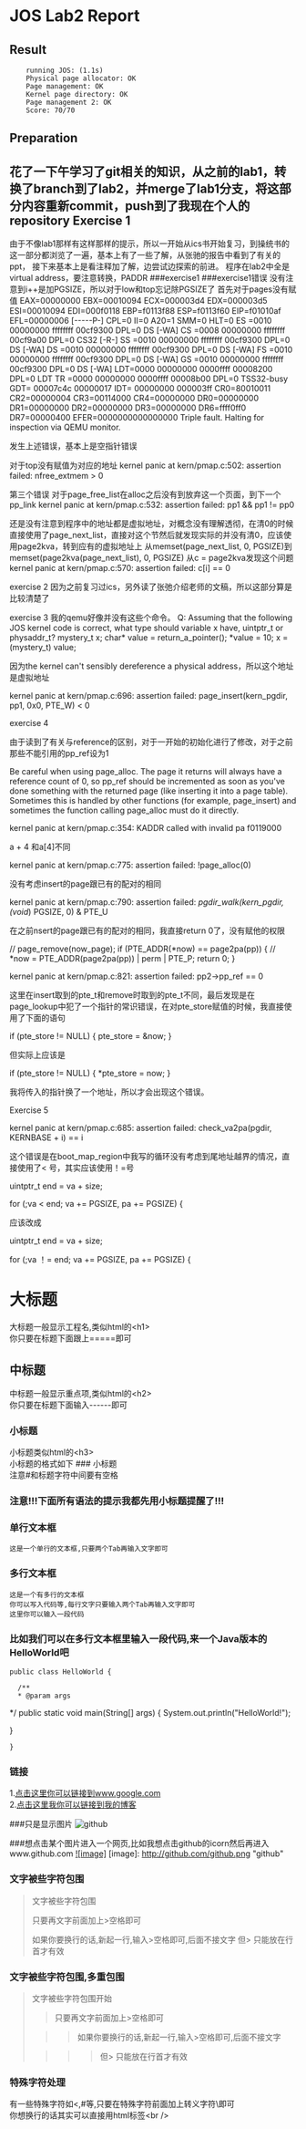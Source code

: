 JOS Lab2 Report
====================================
Result
----------------------------
		running JOS: (1.1s) 
		Physical page allocator: OK 
		Page management: OK 
		Kernel page directory: OK 
		Page management 2: OK 
		Score: 70/70

Preparation
-----------------------------------
花了一下午学习了git相关的知识，从之前的lab1，转换了branch到了lab2，并merge了lab1分支，将这部分内容重新commit，push到了我现在个人的repository
Exercise 1
-----------------------------------
由于不像lab1那样有这样那样的提示，所以一开始从ics书开始复习，到操统书的这一部分都浏览了一遍，基本上有了一些了解，从张驰的报告中看到了有关的ppt，
接下来基本上是看注释加了解，边尝试边探索的前进。
程序在lab2中全是virtual address，要注意转换，PADDR
###exercise1
###exercise1错误
没有注意到i++是加PGSIZE，所以对于low和top忘记除PGSIZE了
首先对于pages没有赋值
EAX=00000000 EBX=00010094 ECX=000003d4 EDX=000003d5
ESI=00010094 EDI=000f0118 EBP=f0113f88 ESP=f0113f60
EIP=f01010af EFL=00000006 [-----P-] CPL=0 II=0 A20=1 SMM=0 HLT=0
ES =0010 00000000 ffffffff 00cf9300 DPL=0 DS [-WA]
CS =0008 00000000 ffffffff 00cf9a00 DPL=0 CS32 [-R-]
SS =0010 00000000 ffffffff 00cf9300 DPL=0 DS [-WA]
DS =0010 00000000 ffffffff 00cf9300 DPL=0 DS [-WA]
FS =0010 00000000 ffffffff 00cf9300 DPL=0 DS [-WA]
GS =0010 00000000 ffffffff 00cf9300 DPL=0 DS [-WA]
LDT=0000 00000000 0000ffff 00008200 DPL=0 LDT
TR =0000 00000000 0000ffff 00008b00 DPL=0 TSS32-busy
GDT= 00007c4c 00000017
IDT= 00000000 000003ff
CR0=80010011 CR2=00000004 CR3=00114000 CR4=00000000
DR0=00000000 DR1=00000000 DR2=00000000 DR3=00000000 
DR6=ffff0ff0 DR7=00000400
EFER=0000000000000000
Triple fault. Halting for inspection via QEMU monitor.

发生上述错误，基本上是空指针错误

 

对于top没有赋值为对应的地址
kernel panic at kern/pmap.c:502: assertion failed: nfree_extmem > 0

第三个错误
对于page_free_list在alloc之后没有到放弃这一个页面，到下一个pp_link
kernel panic at kern/pmap.c:532: assertion failed: pp1 && pp1 != pp0

还是没有注意到程序中的地址都是虚拟地址，对概念没有理解透彻，在清0的时候直接使用了page_next_list，直接对这个节然后就发现实际的并没有清0，应该使用page2kva，转到应有的虚拟地址上
从memset(page_next_list, 0, PGSIZE)到
memset(page2kva(page_next_list), 0, PGSIZE)
从c = page2kva发现这个问题
kernel panic at kern/pmap.c:570: assertion failed: c[i] == 0

exercise 2
因为之前复习过ics，另外读了张弛介绍老师的文稿，所以这部分算是比较清楚了

exercise 3
我的qemu好像并没有这些个命令。
Q:
Assuming that the following JOS kernel code is correct, what type
   	  should variable x have, uintptr_t or physaddr_t?
   	  mystery_t x;
   	  char* value = return_a_pointer();
  	   *value = 10;
  	   x = (mystery_t) value;

因为the kernel can't sensibly dereference a physical address，所以这个地址是虚拟地址

kernel panic at kern/pmap.c:696: assertion failed: page_insert(kern_pgdir, pp1, 0x0, PTE_W) < 0

 

exercise 4

由于读到了有关与reference的区别，对于一开始的初始化进行了修改，对于之前那些不能引用的pp_ref设为1

 

Be careful when using page_alloc. The page it returns will always have a reference count of 0, so pp_ref should be incremented as soon as you've done something with the returned page (like inserting it into a page table). Sometimes this is handled by other functions (for example, page_insert) and sometimes the function calling page_alloc must do it directly.

 

kernel panic at kern/pmap.c:354: KADDR called with invalid pa f0119000

a + 4 和a[4]不同

 

kernel panic at kern/pmap.c:775: assertion failed: !page_alloc(0)

没有考虑insert的page跟已有的配对的相同

 

kernel panic at kern/pmap.c:790: assertion failed: *pgdir_walk(kern_pgdir, (void*) PGSIZE, 0) & PTE_U

在之前nsert的page跟已有的配对的相同，我直接return 0了，没有赋他的权限

// page_remove(now_page);
if (PTE_ADDR(*now) == page2pa(pp)) {
// *now = PTE_ADDR(page2pa(pp)) | perm | PTE_P;
return 0;
}

kernel panic at kern/pmap.c:821: assertion failed: pp2->pp_ref == 0

这里在insert取到的pte_t和remove时取到的pte_t不同，最后发现是在page_lookup中犯了一个指针的常识错误，在对pte_store赋值的时候，我直接使用了下面的语句

if (pte_store != NULL) {
pte_store = &now;
}

但实际上应该是

if (pte_store != NULL) {
*pte_store = now;
}

我将传入的指针换了一个地址，所以才会出现这个错误。



Exercise 5

kernel panic at kern/pmap.c:685: assertion failed: check_va2pa(pgdir, KERNBASE + i) == i

这个错误是在boot_map_region中我写的循环没有考虑到尾地址越界的情况，直接使用了< 号，其实应该使用！=号

uintptr_t end = va + size;

for (;va < end; va += PGSIZE, pa += PGSIZE) {

应该改成

uintptr_t end = va + size;

for (;va ！= end; va += PGSIZE, pa += PGSIZE) {

 

 

大标题
===================================
  大标题一般显示工程名,类似html的\<h1\><br />
  你只要在标题下面跟上=====即可

  
中标题
-----------------------------------
  中标题一般显示重点项,类似html的\<h2\><br />
  你只要在标题下面输入------即可
  
### 小标题
  小标题类似html的\<h3\><br />
  小标题的格式如下 ### 小标题<br />
  注意#和标题字符中间要有空格

### 注意!!!下面所有语法的提示我都先用小标题提醒了!!! 

### 单行文本框
    这是一个单行的文本框,只要两个Tab再输入文字即可
        
### 多行文本框  
    这是一个有多行的文本框
    你可以写入代码等,每行文字只要输入两个Tab再输入文字即可
    这里你可以输入一段代码

### 比如我们可以在多行文本框里输入一段代码,来一个Java版本的HelloWorld吧
    public class HelloWorld {

      /**
      * @param args
   */
   public static void main(String[] args) {
   System.out.println("HelloWorld!");

   }

    }
### 链接
1.[点击这里你可以链接到www.google.com](http://www.google.com)<br />
2.[点击这里我你可以链接到我的博客](http://guoyunsky.iteye.com)<br />

###只是显示图片
![github](http://github.com/unicorn.png "github")

###想点击某个图片进入一个网页,比如我想点击github的icorn然后再进入www.github.com
[![image]](http://www.github.com/)
[image]: http://github.com/github.png "github"

### 文字被些字符包围
> 文字被些字符包围
>
> 只要再文字前面加上>空格即可
>
> 如果你要换行的话,新起一行,输入>空格即可,后面不接文字
> 但> 只能放在行首才有效

### 文字被些字符包围,多重包围
> 文字被些字符包围开始
>
> > 只要再文字前面加上>空格即可
>
>  > > 如果你要换行的话,新起一行,输入>空格即可,后面不接文字
>
> > > > 但> 只能放在行首才有效

### 特殊字符处理
有一些特殊字符如<,#等,只要在特殊字符前面加上转义字符\即可<br />
你想换行的话其实可以直接用html标签\<br /\>
